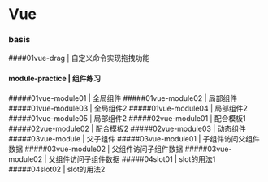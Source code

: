 # Vue
### basis
####01vue-drag | 自定义命令实现拖拽功能
#### module-practice | 组件练习
#####01vue-module01 | 全局组件
#####01vue-module02 | 局部组件
#####01vue-module03 | 全局组件2
#####01vue-module04 | 局部组件2
#####01vue-module05 | 局部组件2
#####02vue-module01 | 配合模板1
#####02vue-module02 | 配合模板2
#####02vue-module03 | 动态组件
#####03vue-module | 父子组件
#####03vue-module01 | 子组件访问父组件数据
#####03vue-module02 | 父组件访问子组件数据
#####03vue-module02 | 父组件访问子组件数据
#####04slot01 | slot的用法1
#####04slot02 | slot的用法2




